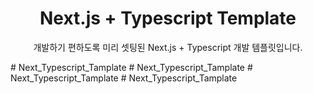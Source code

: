 # <div align="center">

<h1 align="center">Next.js + Typescript Template</h1>

<p align="center">
개발하기 편하도록 미리 셋팅된 Next.js + Typescript 개발 템플릿입니다.
</p>
</div>
#   N e x t _ T y p e s c r i p t _ T a m p l a t e  
 #   N e x t _ T y p e s c r i p t _ T a m p l a t e  
 #   N e x t _ T y p e s c r i p t _ T a m p l a t e  
 #   N e x t _ T y p e s c r i p t _ T a m p l a t e  
 